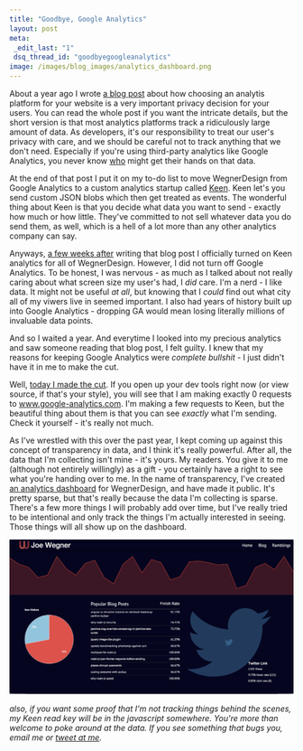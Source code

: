```yaml
---
title: "Goodbye, Google Analytics"
layout: post
meta:
 _edit_last: "1"
 dsq_thread_id: "goodbyegoogleanalytics"
image: /images/blog_images/analytics_dashboard.png
---
```


About a year ago I wrote [a blog post](https://wegnerdesign.com/blog/analytics-is-a-privacy-decision/) about how choosing an analytis platform for your website is a very important privacy decision for your users. You can read the whole post if you want the intricate details, but the short version is that most analytics platforms track a ridiculously large amount of data. As developers, it's our responsibility to treat our user's privacy with care, and we should be careful not to track anything that we don't need. Especially if you're using third-party analytics like Google Analytics, you never know [who](https://pixabay.com/static/uploads/photo/2012/04/12/13/12/uncle-sam-29972_640.png) might get their hands on that data.

At the end of that post I put it on my to-do list to move WegnerDesign from Google Analytics to a custom analytics startup called [Keen](https://keen.io). Keen let's you send custom JSON blobs which then get treated as events. The wonderful thing about Keen is that you decide what data you want to send - exactly how much or how little. They've committed to not sell whatever data you do send them, as well, which is a hell of a lot more than any other analytics company can say.

Anyways, [a few weeks after](https://github.com/josephwegner/josephwegner.github.com/commit/644a948b97b21f7b2582eb5a12436544ce6cf148) writing that blog post I officially turned on Keen analytics for all of WegnerDesign. However, I did not turn off Google Analytics. To be honest, I was nervous - as much as I talked about not really caring about what screen size my user's had, I *did* care. I'm a nerd - I like data. It might not be useful *at all*, but knowing that I *could* find out what city all of my viwers live in seemed important. I also had years of history built up into Google Analytics - dropping GA would mean losing literally millions of invaluable data points.

And so I waited a year. And everytime I looked into my precious analytics and saw someone reading that blog post, I felt guilty. I knew that my reasons for keeping Google Analytics were *complete bullshit* - I just didn't have it in me to make the cut.

Well, [today I made the cut](https://github.com/josephwegner/josephwegner.github.com/commit/6fd1cf474c04bb68f6882905f79145c77b7aabfb). If you open up your dev tools right now (or view source, if that's your style), you will see that I am making exactly 0 requests to www.google-analytics.com. I'm making a few requests to Keen, but the beautiful thing about them is that you can see *exactly* what I'm sending. Check it yourself - it's really not much.

As I've wrestled with this over the past year, I kept coming up against this concept of transparency in data, and I think it's really powerful. After all, the data that I'm collecting isn't mine - it's yours. My readers. You give it to me (although not entirely willingly) as a gift - you certainly have a right to see what you're handing over to me. In the name of transparency, I've created [an analytics dashboard](https://wegnerdesign.com/dashboard) for WegnerDesign, and have made it public. It's pretty sparse, but that's really because the data I'm collecting is sparse. There's a few more things I will probably add over time, but I've really tried to be intentional and only track the things I'm actually interested in seeing. Those things will all show up on the dashboard.

![WegnerDesign Analytics Dashboard](/images/blog_images/analytics_screenshot.png)

*also, if you want some proof that I'm not tracking things behind the scenes, my Keen read key will be in the javascript somewhere. You're more than welcome to poke around at the data. If you see something that bugs you, email me or [tweet at me](https://www.twitter.com/Joe_Wegner).*

